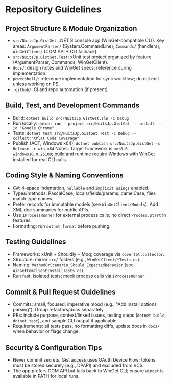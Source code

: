 # Repository Guidelines

## Project Structure & Module Organization
- `src/NuitsJp.GistGet`: .NET 8 console app (WinGet-compatible CLI). Key areas: `ArgumentParser/` (System.CommandLine), `Commands/` (handlers), `WinGetClient/` (COM API + CLI fallback).
- `src/NuitsJp.GistGet.Test`: xUnit test project organized by feature (ArgumentParser, Commands, WinGetClient).
- `docs/`: design notes and WinGet specs; reference during implementation.
- `powershell/`: reference implementation for sync workflow; do not edit unless working on PS.
- `.github/`: CI and repo automation (if present).

## Build, Test, and Development Commands
- Build: `dotnet build src/NuitsJp.GistGet.sln -c Debug`
- Run locally: `dotnet run --project src/NuitsJp.GistGet -- install --id "Google.Chrome"`
- Tests: `dotnet test src/NuitsJp.GistGet.Test -c Debug --collect:"XPlat Code Coverage"`
- Publish (AOT, Windows x64): `dotnet publish src/NuitsJp.GistGet -c Release -r win-x64`
Notes: Target framework is `net8.0-windows10.0.26100`; build and runtime require Windows with WinGet installed for real CLI calls.

## Coding Style & Naming Conventions
- C#: 4-space indentation, `nullable` and `implicit usings` enabled.
- Types/methods: PascalCase; locals/fields/params: camelCase; files match type names.
- Prefer records for immutable models (see `WinGetClient/Models`). Add XML doc summaries for public APIs.
- Use `IProcessRunner` for external process calls; no direct `Process.Start` in features.
- Formatting: run `dotnet format` before pushing.

## Testing Guidelines
- Frameworks: xUnit + Shouldly + Moq; coverage via `coverlet.collector`.
- Structure: mirror `src/` folders (e.g., `WinGetClient/*Tests.cs`).
- Naming: `MethodOrScenario_Should_ExpectedBehavior` (see `WinGetComClientInstallTests.cs`).
- Run fast, isolated tests; mock process calls via `IProcessRunner`.

## Commit & Pull Request Guidelines
- Commits: small, focused; imperative mood (e.g., "Add install options parsing"). Group refactors/docs separately.
- PRs: include purpose, context/linked issues, testing steps (`dotnet build`, `dotnet test`), and sample CLI output if applicable.
- Requirements: all tests pass, no formatting diffs, update docs in `docs/` when behavior or flags change.

## Security & Configuration Tips
- Never commit secrets. Gist access uses OAuth Device Flow; tokens must be stored securely (e.g., DPAPI) and excluded from VCS.
- The app prefers COM API but falls back to WinGet CLI; ensure `winget` is available in PATH for local runs.
